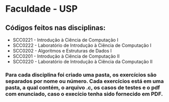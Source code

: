 # Faculdade - USP
## Códigos feitos nas disciplinas:
- SCC0221 - Introdução à Ciência de Computação I
- SCC0222 - Laboratório de Introdução à Ciência de Computação I
- SCC0202 - Algoritmos e Estruturas de Dados I
- SCC0201 - Introdução à Ciência de Computação II
- SCC0220 - Laboratório de Introdução à Ciência da Computação II

### Para cada disciplina foi criado uma pasta, os exercícios são separados por nome ou número. Cada exercícios está em uma pasta, a qual contém, o arquivo .c, os casos de testes e o pdf com enunciado, caso o execício tenha sido fornecido em PDF.
